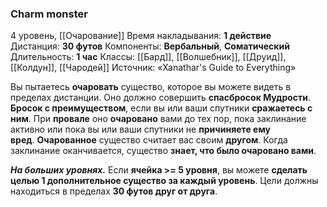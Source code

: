 ### Charm monster

4 уровень, [[Очарование]]
Время накладывания: **1 действие**
Дистанция: **30 футов**
Компоненты: **Вербальный**, **Соматический**
Длительность: **1 час**
Классы: [[Бард]], [[Волшебник]], [[Друид]], [[Колдун]], [[Чародей]]
Источник: «Xanathar's Guide to Everything»

Вы пытаетесь **очаровать** существо, которое вы можете видеть в пределах дистанции. Оно должно совершить **спасбросок Мудрости**. **Бросок с преимуществом**, если вы или ваши спутники **сражаетесь с ним**. При **провале** оно **очаровано** вами до тех пор, пока заклинание активно или пока вы или ваши спутники не **причиняете ему вред**. **Очарованное** существо считает вас своим **другом**. Когда заклинание оканчивается, существо **знает, что было очаровано вами**.

**_На больших уровнях._** Если **ячейка >= 5 уровня**, вы можете **сделать целью 1 дополнительное существо за каждый уровень**. Цели должны находиться в пределах **30 футов друг от друга**.